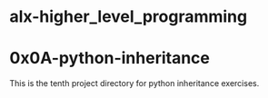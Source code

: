 # alx-higher_level_programming

# 0x0A-python-inheritance
This is the tenth project directory for python inheritance exercises.
